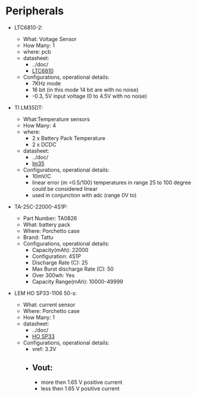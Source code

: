 # Peripherals

- LTC6810-2:
    - What: Voltage Sensor
    - How Many: 1
    - where: pcb
    - datasheet:
        - ../doc/
        - [LTC6810](https://www.analog.com/media/en/technical-documentation/data-sheets/LTC6810-1-6810-2.pdf)
    - Configurations, operational details:
        - 7KHz mode
        - 16 bit (in this mode 14 bit are with no noise)
        - -0.3, 5V input voltage (0 to 4.5V with no noise)
- TI LM35DT:
    - What:Temperature sensors
    - How Many: 4
    - where:
        - 2 x Battery Pack Temperature
        - 2 x DCDC 
    - datasheet:
        - ../doc/
        - [lm35](https://www.ti.com/lit/ds/symlink/lm35.pdf?ts=1617000971707&ref_url=https%253A%252F%252Fwww.ti.com%252Fproduct%252FLM35%253Futm_source%253Dgoogle%2526utm_medium%253Dcpc%2526utm_campaign%253Dasc-null-null-GPN_EN-cpc-pf-google-wwe%2526utm_content%253DLM35%2526ds_k%253DLM35%2526DCM%253Dyes%2526gclid%253DEAIaIQobChMI1Z2H_PXU7wIV6BJ7Ch1dXgV5EAAYASAAEgKnA_D_BwE%2526gclsrc%253Daw.ds)
    - Configurations, operational details:
        - 10mV/C
        - linear error (m =0.5/100) temperatures in range 25 to 100 degree could be considered linear
        - used in conjunction with adc (range 0V to)
- TA-25C-22000-4S1P:
    - Part Number: 	TA0826
    - What: battery pack 
    - Where: Porchetto case
    - Brand: 	Tattu
    - Configurations, operational details:
        - Capacity(mAh): 	22000
        - Configuration: 	4S1P
        - Discharge Rate (C): 	25
        - Max Burst discharge Rate (C): 	50
        - Over 300wh: 	Yes
        - Capacity Range(mAh): 	10000-49999

- LEM HO SP33-1106 50-s:
    - What: current sensor
    - Where: Porchetto case
    - How Many: 1
    - datasheet:
        - ../doc/
        - [HO SP33](https://www.lem.com/sites/default/files/products_datasheets/ho-s_sp33-1106_series.pdf)
    - Configurations, operational details:
        - vref: 3.3V
        - Vout: 
            -
            - more then 1.65 V positive current 
            - less then 1.65 V positive current 